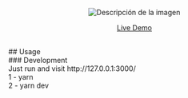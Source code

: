 <p align='center'>
<image src="https://ibb.co/19h5944" alt="Descripción de la imagen" />
</p>

<p align='center'>
<a href="https://vercel.com/emanueljtc/tecnical-test-c381">Live Demo</a>
</p>

</br>
## Usage
</br>
### Development
</br>
Just run and visit http://127.0.0.1:3000/
</br>
1 - yarn
</br>
2 - yarn dev
 
 
